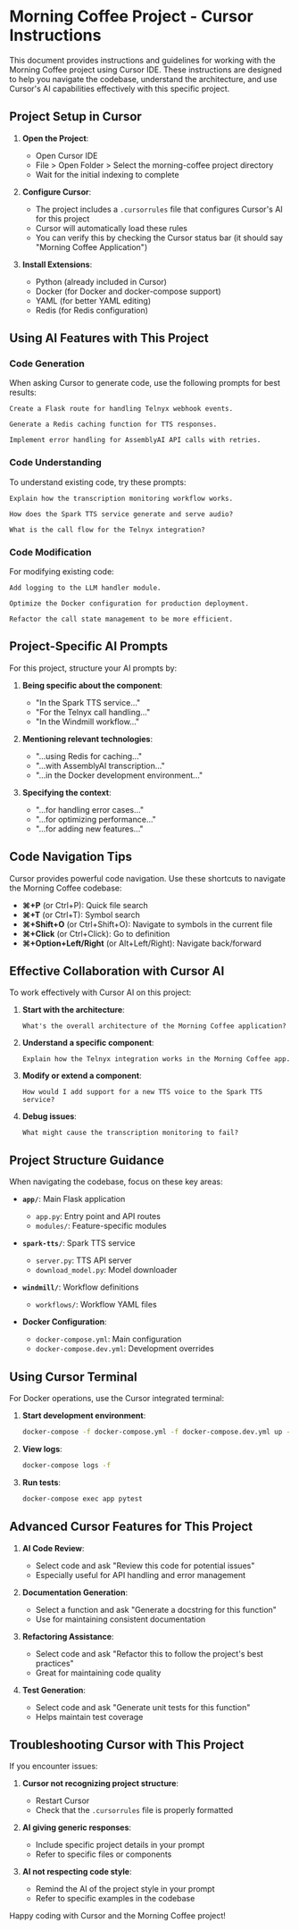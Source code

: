 # Morning Coffee Project - Cursor Instructions

This document provides instructions and guidelines for working with the Morning Coffee project using Cursor IDE. These instructions are designed to help you navigate the codebase, understand the architecture, and use Cursor's AI capabilities effectively with this specific project.

## Project Setup in Cursor

1. **Open the Project**:
   - Open Cursor IDE
   - File > Open Folder > Select the morning-coffee project directory
   - Wait for the initial indexing to complete

2. **Configure Cursor**:
   - The project includes a `.cursorrules` file that configures Cursor's AI for this project
   - Cursor will automatically load these rules
   - You can verify this by checking the Cursor status bar (it should say "Morning Coffee Application")

3. **Install Extensions**:
   - Python (already included in Cursor)
   - Docker (for Docker and docker-compose support)
   - YAML (for better YAML editing)
   - Redis (for Redis configuration)

## Using AI Features with This Project

### Code Generation

When asking Cursor to generate code, use the following prompts for best results:

```
Create a Flask route for handling Telnyx webhook events.
```

```
Generate a Redis caching function for TTS responses.
```

```
Implement error handling for AssemblyAI API calls with retries.
```

### Code Understanding

To understand existing code, try these prompts:

```
Explain how the transcription monitoring workflow works.
```

```
How does the Spark TTS service generate and serve audio?
```

```
What is the call flow for the Telnyx integration?
```

### Code Modification

For modifying existing code:

```
Add logging to the LLM handler module.
```

```
Optimize the Docker configuration for production deployment.
```

```
Refactor the call state management to be more efficient.
```

## Project-Specific AI Prompts

For this project, structure your AI prompts by:

1. **Being specific about the component**:
   - "In the Spark TTS service..."
   - "For the Telnyx call handling..."
   - "In the Windmill workflow..."

2. **Mentioning relevant technologies**:
   - "...using Redis for caching..."
   - "...with AssemblyAI transcription..."
   - "...in the Docker development environment..."

3. **Specifying the context**:
   - "...for handling error cases..."
   - "...for optimizing performance..."
   - "...for adding new features..."

## Code Navigation Tips

Cursor provides powerful code navigation. Use these shortcuts to navigate the Morning Coffee codebase:

- **⌘+P** (or Ctrl+P): Quick file search
- **⌘+T** (or Ctrl+T): Symbol search
- **⌘+Shift+O** (or Ctrl+Shift+O): Navigate to symbols in the current file
- **⌘+Click** (or Ctrl+Click): Go to definition
- **⌘+Option+Left/Right** (or Alt+Left/Right): Navigate back/forward

## Effective Collaboration with Cursor AI

To work effectively with Cursor AI on this project:

1. **Start with the architecture**:
   ```
   What's the overall architecture of the Morning Coffee application?
   ```

2. **Understand a specific component**:
   ```
   Explain how the Telnyx integration works in the Morning Coffee app.
   ```

3. **Modify or extend a component**:
   ```
   How would I add support for a new TTS voice to the Spark TTS service?
   ```

4. **Debug issues**:
   ```
   What might cause the transcription monitoring to fail?
   ```

## Project Structure Guidance

When navigating the codebase, focus on these key areas:

- **`app/`**: Main Flask application
  - `app.py`: Entry point and API routes
  - `modules/`: Feature-specific modules

- **`spark-tts/`**: Spark TTS service
  - `server.py`: TTS API server
  - `download_model.py`: Model downloader

- **`windmill/`**: Workflow definitions
  - `workflows/`: Workflow YAML files

- **Docker Configuration**:
  - `docker-compose.yml`: Main configuration
  - `docker-compose.dev.yml`: Development overrides

## Using Cursor Terminal

For Docker operations, use the Cursor integrated terminal:

1. **Start development environment**:
   ```bash
   docker-compose -f docker-compose.yml -f docker-compose.dev.yml up -d
   ```

2. **View logs**:
   ```bash
   docker-compose logs -f
   ```

3. **Run tests**:
   ```bash
   docker-compose exec app pytest
   ```

## Advanced Cursor Features for This Project

1. **AI Code Review**:
   - Select code and ask "Review this code for potential issues"
   - Especially useful for API handling and error management

2. **Documentation Generation**:
   - Select a function and ask "Generate a docstring for this function"
   - Use for maintaining consistent documentation

3. **Refactoring Assistance**:
   - Select code and ask "Refactor this to follow the project's best practices"
   - Great for maintaining code quality

4. **Test Generation**:
   - Select code and ask "Generate unit tests for this function"
   - Helps maintain test coverage

## Troubleshooting Cursor with This Project

If you encounter issues:

1. **Cursor not recognizing project structure**:
   - Restart Cursor
   - Check that the `.cursorrules` file is properly formatted

2. **AI giving generic responses**:
   - Include specific project details in your prompt
   - Refer to specific files or components

3. **AI not respecting code style**:
   - Remind the AI of the project style in your prompt
   - Refer to specific examples in the codebase

Happy coding with Cursor and the Morning Coffee project!
